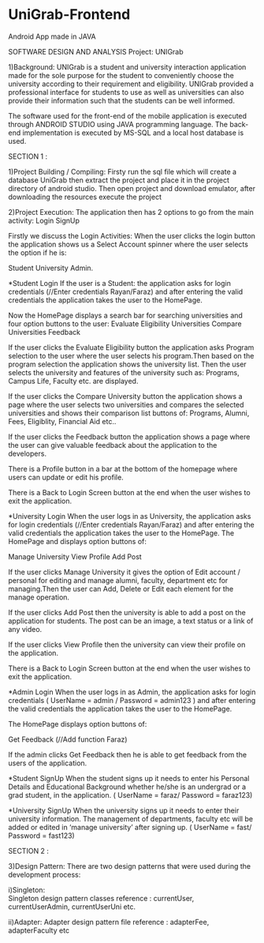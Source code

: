 # UniGrab-Frontend
 Android App made in JAVA

 SOFTWARE DESIGN AND ANALYSIS
Project:  UNIGrab

1)Background:
UNIGrab is a student and university interaction application made for the sole purpose for the student to conveniently choose the university according to their requirement and eligibility.
UNIGrab provided a professional interface for students to use as well as universities can also provide their information such that the students can be well informed. 

The software used for the front-end of the mobile application is executed through ANDROID STUDIO using JAVA programming language. The back-end implementation is executed by MS-SQL and a 
local host database is used.


SECTION 1 :


1)Project Building / Compiling:
Firsty run the sql file which will create a database UniGrab then extract the project and place it in the project directory of android studio. Then open project and download emulator, after
downloading the resources execute the project

2)Project Execution:
The application then has 2 options to go from the main activity:
Login
SignUp

Firstly we discuss the Login Activities: When the user clicks the login button the application shows us a Select Account spinner where the user selects the option if he is: 

Student
University
Admin.

*Student Login
If the user is a Student: the application asks for login credentials (//Enter credentials Rayan/Faraz) and after entering the valid credentials the application takes the user to the 
HomePage.

Now the HomePage displays a search bar for searching universities and four option buttons to the user:
Evaluate Eligibility
Universities
Compare Universities
Feedback

If the user clicks the Evaluate Eligibility button the application asks Program selection to the user where the user selects his program.Then based on the program selection the application
shows the university list. Then the user selects the university and features of the university such as: Programs, Campus Life,  Faculty etc. are displayed.

If the user clicks the Compare University button the application shows a page where the user selects two universities and compares the selected universities and shows their comparison list
buttons of: Programs, Alumni, Fees, Eligiblity, Financial Aid etc.. 

If the user clicks the Feedback button the application shows a page where the user can give valuable feedback about the application to the developers.

There is a Profile button in a bar at the bottom of the homepage where users can update or edit his profile.

There is a Back to Login Screen button at the end when the user wishes to exit the application.

*University Login
When the user logs in as University, the application asks for login credentials (//Enter credentials Rayan/Faraz) and after entering the valid credentials the application takes the user to the HomePage.
The HomePage and displays option buttons of:

Manage University
View Profile
Add Post

If the user clicks Manage University it gives the option of Edit account / personal for editing and  manage alumni, faculty, department etc for managing.Then the user can Add, Delete or 
Edit each element for the manage operation.

If the user clicks Add Post then the university is able to add a post on the application for students. The post can be an image, a text status or a link of any video.

If the user clicks View Profile then the university can view their profile on the application.

There is a Back to Login Screen button at the end when the user wishes to exit the application.

*Admin Login
When the user logs in as Admin, the application asks for login credentials ( UserName = admin / Password = admin123 ) and after entering the valid credentials the application takes 
the user to the HomePage.

The HomePage displays option buttons of:

Get Feedback
(//Add function Faraz)

If the admin clicks Get Feedback then he is able to get feedback from the users of the application.

*Student SignUp
When the student signs up it needs to enter his Personal Details and Educational Background whether he/she is an undergrad or a grad student, in the application.
( UserName = faraz/ Password = faraz123)

*University SignUp
When the university signs up it needs to enter their university information. The management of departments, faculty etc will be added or edited in ‘manage university’ after signing up.
( UserName = fast/ Password = fast123)


SECTION 2 : 

 
3)Design Pattern:
There are two design patterns that were used during the development process:	

i)Singleton:  
Singleton design pattern classes reference : currentUser, currentUserAdmin, currentUserUni etc.

ii)Adapter:
Adapter design pattern file reference :  adapterFee, adapterFaculty etc
